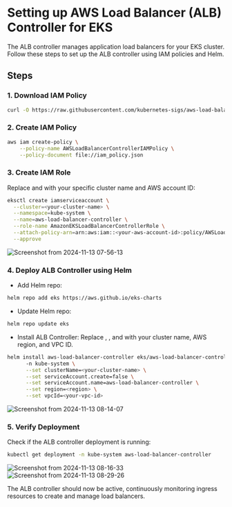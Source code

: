 
# Setting up AWS Load Balancer (ALB) Controller for EKS

The ALB controller manages application load balancers for your EKS cluster. Follow these steps to set up the ALB controller using IAM policies and Helm.

## Steps

### 1. Download IAM Policy
```bash
curl -O https://raw.githubusercontent.com/kubernetes-sigs/aws-load-balancer-controller/v2.5.4/docs/install/iam_policy.json
```
### 2. Create IAM Policy
```bash
aws iam create-policy \
    --policy-name AWSLoadBalancerControllerIAMPolicy \
    --policy-document file://iam_policy.json
```
### 3. Create IAM Role

Replace <your-cluster-name> and <your-aws-account-id> with your specific cluster name and AWS account ID:
```bash
eksctl create iamserviceaccount \
  --cluster=<your-cluster-name> \
  --namespace=kube-system \
  --name=aws-load-balancer-controller \
  --role-name AmazonEKSLoadBalancerControllerRole \
  --attach-policy-arn=arn:aws:iam::<your-aws-account-id>:policy/AWSLoadBalancerControllerIAMPolicy \
  --approve
```
![Screenshot from 2024-11-13 07-56-13](https://github.com/user-attachments/assets/c63c0244-0a53-4259-a686-811c89fca585)

### 4. Deploy ALB Controller using Helm

- Add Helm repo:
```bash
helm repo add eks https://aws.github.io/eks-charts
```
- Update Helm repo:
```bash
helm repo update eks
```
- Install ALB Controller: Replace <your-cluster-name>, <region>, and <your-vpc-id> with your cluster name, AWS region, and VPC ID.
```bash
helm install aws-load-balancer-controller eks/aws-load-balancer-controller \            
      -n kube-system \
      --set clusterName=<your-cluster-name> \
      --set serviceAccount.create=false \
      --set serviceAccount.name=aws-load-balancer-controller \
      --set region=<region> \
      --set vpcId=<your-vpc-id>
```
![Screenshot from 2024-11-13 08-14-07](https://github.com/user-attachments/assets/1c7ce92d-4a2c-4c3d-80f5-5c555255622a)


### 5. Verify Deployment

Check if the ALB controller deployment is running:
```bash
kubectl get deployment -n kube-system aws-load-balancer-controller
```
![Screenshot from 2024-11-13 08-16-33](https://github.com/user-attachments/assets/dda32b54-04b3-415b-85d6-e1c8924dcbc7)
![Screenshot from 2024-11-13 08-29-26](https://github.com/user-attachments/assets/4a7db316-d4ac-424b-b045-e302d0482201)

The ALB controller should now be active, continuously monitoring ingress resources to create and manage load balancers.
